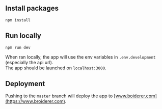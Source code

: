 ## Install packages
```
npm install
```

## Run locally
```
npm run dev
```
When ran locally, the app will use the env variables in `.env.development` (especially the api url).\
The app should be launched on `localhost:3000`.

## Deployment
Pushing to the `master` branch will deploy the app to [www.boiderer.com](https://www.broiderer.com).